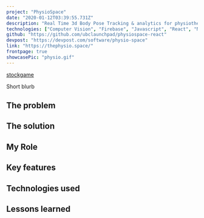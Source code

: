 ```yaml
---
project: "PhysioSpace"
date: "2020-01-12T03:39:55.731Z"
description: "Real Time 3d Body Pose Tracking & analytics for physiotherapy using a machine learning model directly implemented into the browser, which is first analyzed within the app, and then provided to a physiotherapist who can further analyze the data.<br><br>The goal is to make physiotherapy accessible in the home :-)"
technologies: ["Computer Vision", "Firebase", "Javascript", "React", "Node.js", "Tensorflow", "Posenet"]
github: "https://github.com/ubclaunchpad/physiospace-react"
devpost: "https://devpost.com/software/physio-space"
link: "https://thephysio.space/"
frontpage: true
showcasePic: "physio.gif"
---
```


[stockgame](./gif.gif)

Short blurb

## The problem
## The solution
## My Role
## Key features
## Technologies used
## Lessons learned
